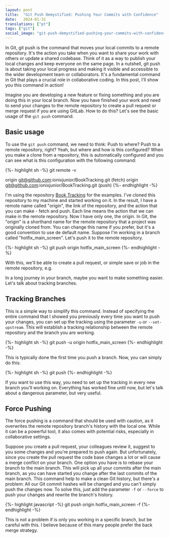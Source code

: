 ```yaml
---
layout: post
title:  "Git Push Demystified: Pushing Your Commits with Confidence"
date:   2024-01-31
translations: ["pt"]
tags: ["git"]
social_image: "git-push-demystified-pushing-your-commits-with-confidence.en.png"
---
```


<p class="intro"><span class="dropcap">I</span>n Git, git push is the command that moves your local commits to a remote repository. It's the action you take when you want to share your work with others or update a shared codebase. Think of it as a way to publish your local changes and keep everyone on the same page. In a nutshell, git push is about taking your local progress and making it visible and accessible to the wider development team or collaborators. It's a fundamental command in Git that plays a crucial role in collaborative coding. In this post, I'll show you this command in action!</p>

Imagine you are developing a new feature or fixing something and you are doing this in your local branch. Now you have finished your work and need to send your changes to the remote repository to create a pull request or merge request if you are using GitLab. How to do this? Let's see the basic usage of the `git push` command.

## Basic usage
To use the `git push` command, we need to think: Push to where? Push to a remote repository, right? Yeah, but where and how is this configured? When you make a clone from a repository, this is automatically configured and you can see what is this configuration with the following command:

{%- highlight sh -%}
git remote -v

origin	git@github.com:ionixjunior/BookTracking.git (fetch)
origin	git@github.com:ionixjunior/BookTracking.git (push)
{%- endhighlight -%}

I'm using the repository [Book Tracking][book_tracking_repository] for the examples. I've cloned this repository to my machine and started working on it. In the result, I have a remote name called "origin", the link of the repository, and the action that you can make - fetch and push. Each line means the action that we can make in the remote repository. Now I have only one, the origin. In Git, the "origin" is a shorthand name for the remote repository that a project was originally cloned from. You can change this name if you prefer, but it's a good convention to use de default name. Suppose I'm working in a branch called "hotfix_main_screen". Let's push it to the remote repository.

{%- highlight sh -%}
git push origin hotfix_main_screen
{%- endhighlight -%}

With this, we'll be able to create a pull request, or simple save or job in the remote repository, e.g.

In a long journey in your branch, maybe you want to make something easier. Let's talk about tracking branches.

## Tracking Branches
This is a simple way to simplify this command. Instead of specifying the entire command that I showed you previously every time you want to push your changes, you can set up the tracking using the parameter `-u` or `--set-upstream`. This will establish a tracking relationship between the remote repository and the branch you are working. 

{%- highlight sh -%}
git push -u origin hotfix_main_screen
{%- endhighlight -%}

This is typically done the first time you push a branch. Now, you can simply do this:

{%- highlight sh -%}
git push
{%- endhighlight -%}

If you want to use this way, you need to set up the tracking in every new branch you'll working on. Everything has worked fine until now, but let's talk about a dangerous parameter, but very useful. 

## Force Pushing
The force pushing is a command that should be used with caution, as it overwrites the remote repository branch's history with the local one. While it can be a powerful tool, it also comes with potential risks, especially in collaborative settings. 

Suppose you create a pull request, your colleagues review it, suggest to you some changes and you're prepared to push again. But unfortunately, since you create the pull request the code base changes a lot or will cause a merge conflict on your branch. One option you have is to rebase your branch to the main branch. This will pick up all your commits after the main branch, as you can have started you change after the last commits of the main branch. This command help to make a clean Git history, but there's a problem: All our Git commit hashes will be changed and you can't simply push the changes now. To solve this, just add the parameter `-f` or `--force` to push your changes and rewrite the branch's history. 

{%- highlight javascript -%}
git push origin hotfix_main_screen -f
{%- endhighlight -%}

This is not a problem if is only you working in a specific branch, but be careful with this. I believe because of this many people prefer the back merge strategy.

[book_tracking_repository]: https://github.com/ionixjunior/BookTracking